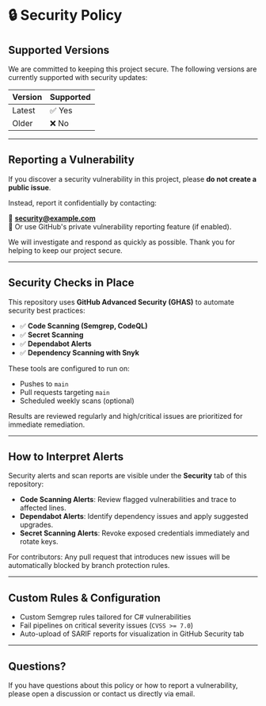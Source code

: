 # 🔒 Security Policy

## Supported Versions

We are committed to keeping this project secure. The following versions are currently supported with security updates:

| Version | Supported |
|---------|-----------|
| Latest  | ✅ Yes     |
| Older   | ❌ No      |

---

## Reporting a Vulnerability

If you discover a security vulnerability in this project, please **do not create a public issue**.

Instead, report it confidentially by contacting:

📧 **security@example.com**  
🔐 Or use GitHub's private vulnerability reporting feature (if enabled).

We will investigate and respond as quickly as possible. Thank you for helping to keep our project secure.

---

## Security Checks in Place

This repository uses **GitHub Advanced Security (GHAS)** to automate security best practices:

- ✅ **Code Scanning (Semgrep, CodeQL)**  
- ✅ **Secret Scanning**
- ✅ **Dependabot Alerts**
- ✅ **Dependency Scanning with Snyk**

These tools are configured to run on:
- Pushes to `main`
- Pull requests targeting `main`
- Scheduled weekly scans (optional)

Results are reviewed regularly and high/critical issues are prioritized for immediate remediation.

---

## How to Interpret Alerts

Security alerts and scan reports are visible under the **Security** tab of this repository:
- **Code Scanning Alerts**: Review flagged vulnerabilities and trace to affected lines.
- **Dependabot Alerts**: Identify dependency issues and apply suggested upgrades.
- **Secret Scanning Alerts**: Revoke exposed credentials immediately and rotate keys.

For contributors: Any pull request that introduces new issues will be automatically blocked by branch protection rules.

---

## Custom Rules & Configuration

- Custom Semgrep rules tailored for C# vulnerabilities
- Fail pipelines on critical severity issues (`CVSS >= 7.0`)
- Auto-upload of SARIF reports for visualization in GitHub Security tab

---

## Questions?

If you have questions about this policy or how to report a vulnerability, please open a discussion or contact us directly via email.